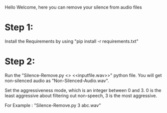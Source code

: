 Hello Welcome, here you can remove your silence from audio files

# Step 1: 

Install the Requirements by using "pip install -r requirements.txt"

# Step 2: 

Run the "Silence-Remove.py <<aggeressiveness>> <<inputfile.wav>>" python file. You will get non-silenced audio as "Non-Silenced-Audio.wav".

Set the aggressiveness mode, which is an integer between 0 and 3. 0 is the least aggressive about filtering out non-speech, 3 is the most aggressive.

For Example : "Silence-Remove.py 3 abc.wav"
